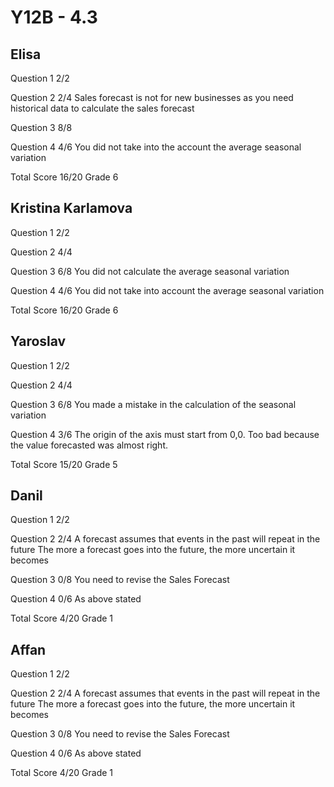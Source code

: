 # Y12B - 4.3

## Elisa

Question 1      2/2

Question 2      2/4
                Sales forecast is not for new businesses as you need historical data
                to calculate the sales forecast

Question 3      8/8

Question 4      4/6
                You did not take into the account the average seasonal variation

Total Score     16/20 Grade 6

## Kristina Karlamova

Question 1      2/2

Question 2      4/4

Question 3      6/8
                You did not calculate the average seasonal variation

Question 4      4/6
                You did not take into account the average seasonal variation

Total Score     16/20 Grade 6

## Yaroslav

Question 1      2/2

Question 2      4/4

Question 3      6/8
                You made a mistake in the calculation of the seasonal variation

Question 4      3/6
                The origin of the axis must start from 0,0. Too bad because
                the value forecasted was almost right.

Total Score     15/20 Grade 5

## Danil

Question 1      2/2

Question 2      2/4
                A forecast assumes that events in the past will repeat in the future
                The more a forecast goes into the future, the more uncertain it becomes

Question 3      0/8
                You need to revise the Sales Forecast

Question 4      0/6
                As above stated

Total Score     4/20 Grade 1

## Affan

Question 1      2/2

Question 2      2/4
                A forecast assumes that events in the past will repeat in the future
                The more a forecast goes into the future, the more uncertain it becomes

Question 3      0/8
                You need to revise the Sales Forecast

Question 4      0/6
                As above stated

Total Score     4/20 Grade 1
